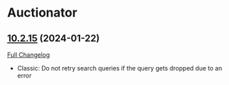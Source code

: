 # Auctionator

## [10.2.15](https://github.com/Auctionator/Auctionator/tree/10.2.15) (2024-01-22)
[Full Changelog](https://github.com/Auctionator/Auctionator/compare/10.2.14...10.2.15) 

- Classic: Do not retry search queries if the query gets dropped due to an error  
